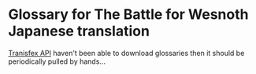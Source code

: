 # Glossary for The Battle for Wesnoth Japanese translation

[Tranisfex API](https://developers.transifex.com/reference/api-introduction) haven't been able to download glossaries then it should be periodically pulled by hands...
